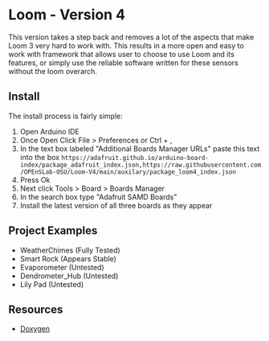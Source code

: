 # Loom - Version 4

This version takes a step back and removes a lot of the aspects that make Loom 3 very hard to work with. 
This results in a more open and easy to work with framework that allows user to choose to use Loom and its features,
or simply use the reliable software written for these sensors without the loom overarch.

## Install

The install process is fairly simple:
1. Open Arduino IDE 
2. Once Open Click File > Preferences or Ctrl + ,
3. In the text box labeled "Additional Boards Manager URLs" paste this text into the box `https://adafruit.github.io/arduino-board-index/package_adafruit_index.json,https://raw.githubusercontent.com/OPEnSLab-OSU/Loom-V4/main/auxilary/package_loom4_index.json`
4. Press Ok
5. Next click Tools > Board > Boards Manager
6. In the search box type "Adafruit SAMD Boards"
7. Install the latest version of all three boards as they appear


## Project Examples
 - WeatherChimes (Fully Tested)
 - Smart Rock (Appears Stable)
 - Evaporometer (Untested)
 - Dendrometer_Hub (Untested)
 - Lily Pad (Untested)

## Resources
 - [Doxygen](https://openslab-osu.github.io/Loom-V4/)

